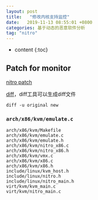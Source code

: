 ```yaml
---
layout: post
title:   "修改内核支持监控"
date:   2019-11-13 08:55:01 +0800
categories: 基于动态的恶意软件分析
tag: "nitro"
---
```


* content
{:toc}




## Patch for monitor

[nitro patch]( https://github.com/KVM-VMI/kvm/commit/19e4dd42830f70a1cad9826bff2c3931f1e1020f )

[diff]( https://en.wikipedia.org/wiki/Diff#Unified_format )，diff工具可以生成diff文件

```shell
diff -u original new
```

### `arch/x86/kvm/emulate.c`

```plain
arch/x86/kvm/Makefile
arch/x86/kvm/emulate.c
arch/x86/kvm/emulate.h
arch/x86/kvm/nitro_x86.c
arch/x86/kvm/nitro_x86.h
arch/x86/kvm/vmx.c
arch/x86/kvm/x86.c
arch/x86/kvm/x86.h
include/linux/kvm_host.h
include/linux/nitro.h
include/linux/nitro_main.h
virt/kvm/kvm_main.c
virt/kvm/nitro_main.c
```

